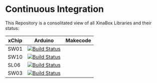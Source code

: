 # Continuous Integration
This Repository is a consolitated view of all XinaBox Libraries and their status:

xChip | Arduino| Makecode
--- | :---: | :---:
SW01 | [![Build Status](https://travis-ci.org/xinabox/arduino-SW01.svg?branch=master)](https://travis-ci.org/xinabox/arduino-SW01)|  
SW10 | [![Build Status](https://travis-ci.org/xinabox/arduino-SW10.svg?branch=master)](https://travis-ci.org/xinabox/arduino-SW10)|  
SL06 | [![Build Status](https://travis-ci.org/xinabox/arduino-SL06.svg?branch=master)](https://travis-ci.org/xinabox/arduino-SL06)|  
SW03 | [![Build Status](https://travis-ci.org/xinabox/arduino-SW03.svg?branch=master)](https://travis-ci.org/xinabox/arduino-SW03)|  
